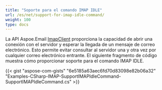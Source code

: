 ```yaml
---
title: "Soporte para el comando IMAP IDLE"
url: /es/net/support-for-imap-idle-command/
weight: 100
type: docs
---
```



La API Aspoe.Email [ImapClient](https://reference.aspose.com/email/net/aspose.email.clients.imap/imapclient/) proporciona la capacidad de abrir una conexión con el servidor y esperar la llegada de un mensaje de correo electrónico. Esto permite evitar consultar al servidor una y otra vez por cualquier correo electrónico entrante. El siguiente fragmento de código muestra cómo proporcionar soporte para el comando IMAP IDLE.

{{< gist "aspose-com-gists" "6e5185a63aec6fd70d83098e82b06a32" "Examples-CSharp-IMAP-SupportIMAPIdleCommand-SupportIMAPIdleCommand.cs" >}}